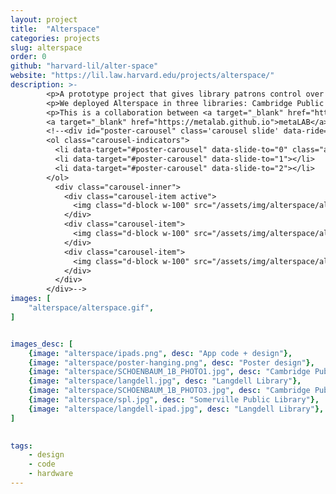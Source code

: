 ```yaml
---
layout: project
title:  "Alterspace"
categories: projects
slug: alterspace
order: 0
github: "harvard-lil/alter-space"
website: "https://lil.law.harvard.edu/projects/alterspace/"
description: >-
        <p>A prototype project that gives library patrons control over their space, allowing them to change lights and sounds.</p>
        <p>We deployed Alterspace in three libraries: Cambridge Public Library, Somerville Public Library, and Langdell Hall in Harvard Law School.</p>
        <p>This is a collaboration between <a target="_blank" href="https://lil.law.harvard.edu">Library Innovation Lab's</a> (<a href="https://twitter.com/clare__stanton">Clare Stanton</a>, <a href="https://www.instagram.com/andygoddamnedsilva/">Andy Silva</a>, myself) and 
        <a target="_blank" href="https://metalab.github.io">metaLAB</a>, funded by the <a target="_blank" href="https://knightfoundation.org">Knight Foundation.</a></p>
        <!--<div id="poster-carousel" class='carousel slide' data-ride="carousel" data-interval="false">
        <ol class="carousel-indicators">
          <li data-target="#poster-carousel" data-slide-to="0" class="active"></li>
          <li data-target="#poster-carousel" data-slide-to="1"></li>
          <li data-target="#poster-carousel" data-slide-to="2"></li>
        </ol>
          <div class="carousel-inner">
            <div class="carousel-item active">
              <img class="d-block w-100" src="/assets/img/alterspace/alterspace-poster.png"/>
            </div>
            <div class="carousel-item">
              <img class="d-block w-100" src="/assets/img/alterspace/alterspace-purple.png"/>
            </div>
            <div class="carousel-item">
              <img class="d-block w-100" src="/assets/img/alterspace/alterspace-magenta.png"/>
            </div>  
          </div>
        </div>-->
images: [ 
    "alterspace/alterspace.gif",
]


images_desc: [
    {image: "alterspace/ipads.png", desc: "App code + design"},
    {image: "alterspace/poster-hanging.png", desc: "Poster design"},
    {image: "alterspace/SCHOENBAUM_1B_PHOTO1.jpg", desc: "Cambridge Public Library. Credit: Hannah Schoenbaum"},
    {image: "alterspace/langdell.jpg", desc: "Langdell Library"},
    {image: "alterspace/SCHOENBAUM_1B_PHOTO3.jpg", desc: "Cambridge Public Library. Credit: Hannah Schoenbaum"},
    {image: "alterspace/spl.jpg", desc: "Somerville Public Library"},
    {image: "alterspace/langdell-ipad.jpg", desc: "Langdell Library"},
]
    

tags: 
    - design
    - code
    - hardware
---
```

